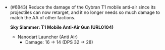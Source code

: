 - (#6843) Reduce the damage of the Cybran T1 mobile anti-air since its projectiles can now retarget, and it no longer needs so much damage to match the AA of other factions.

  **Sky Slammer: T1 Mobile Anti-Air Gun (URL0104)**
    - Nanodart Launcher (Anti Air)
      - Damage: 16 -> 14 (DPS 32 -> 28)

